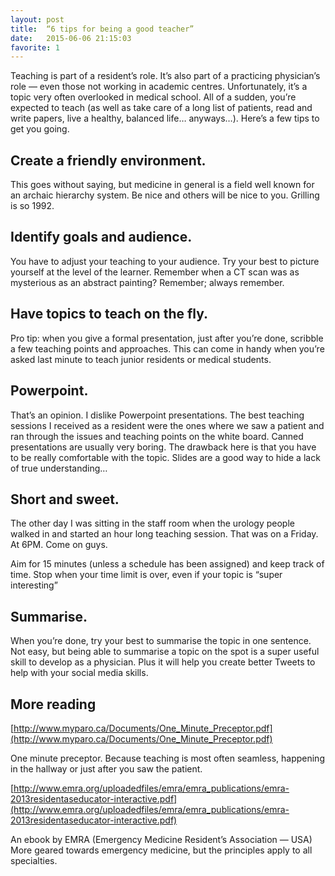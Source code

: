 ```yaml
---
layout: post
title:  “6 tips for being a good teacher”
date:   2015-06-06 21:15:03
favorite: 1
---
```

Teaching is part of a resident’s role. It’s also part of a practicing physician’s role — even those not working in academic centres. Unfortunately, it’s a topic very often overlooked in medical school. All of a sudden, you’re expected to teach (as well as take care of a long list of patients, read and write papers, live a healthy, balanced life… anyways…). Here’s a few tips to get you going.

## Create a friendly environment.

This goes without saying, but medicine in general is a field well known for an archaic hierarchy system. Be nice and others will be nice to you. Grilling is so 1992.

## Identify goals and audience.

You have to adjust your teaching to your audience. Try your best to picture yourself at the level of the learner. Remember when a CT scan was as mysterious as an abstract painting? Remember; always remember.

## Have topics to teach on the fly.

Pro tip: when you give a formal presentation, just after you’re done, scribble a few teaching points and approaches. This can come in handy when you’re asked last minute to teach junior residents or medical students.

## Powerpoint.

That’s an opinion. I dislike Powerpoint presentations. The best teaching sessions I received as a resident were the ones where we saw a patient and ran through the issues and teaching points on the white board. Canned presentations are usually very boring. The drawback here is that you have to be really comfortable with the topic. Slides are a good way to hide a lack of true understanding…

## Short and sweet.

The other day I was sitting in the staff room when the urology people walked in and started an hour long teaching session. That was on a Friday. At 6PM. Come on guys. 

Aim for 15 minutes (unless a schedule has been assigned) and keep track of time. Stop when your time limit is over, even if your topic is “super interesting”

## Summarise.

When you’re done, try your best to summarise the topic in one sentence. Not easy, but being able to summarise a topic on the spot is a super useful skill to develop as a physician. Plus it will help you create better Tweets to help with your social media skills.

## More reading

[http://www.myparo.ca/Documents/One_Minute_Preceptor.pdf](http://www.myparo.ca/Documents/One_Minute_Preceptor.pdf) 

One minute preceptor. Because teaching is most often seamless, happening in the hallway or just after you saw the patient.

[http://www.emra.org/uploadedfiles/emra/emra_publications/emra-2013residentaseducator-interactive.pdf](http://www.emra.org/uploadedfiles/emra/emra_publications/emra-2013residentaseducator-interactive.pdf)

An ebook by EMRA (Emergency Medicine Resident’s Association — USA) More geared towards emergency medicine, but the principles apply to all specialties.